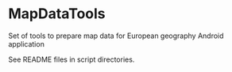 # MapDataTools
Set of tools to prepare map data for European geography Android application

See README files in script directories.

